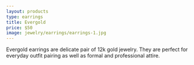 ```yaml
---
layout: products
type: earrings
title: Evergold 
price: $50
image: jewelry/earrings/earrings-1.jpg
---
```



Evergold earrings are delicate pair of 12k gold jewelry. They are perfect for everyday outfit pairing as well as formal and professional attire. 